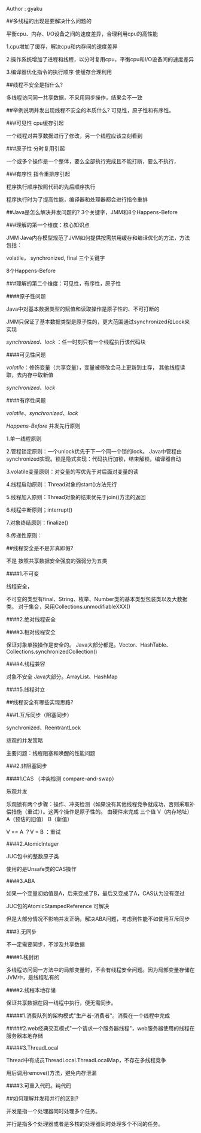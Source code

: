 Author : gyaku

##多线程的出现是要解决什么问题的

平衡cpu、内存、I/O设备之间的速度差异，合理利用cpu的高性能

1.cpu增加了缓存，解决cpu和内存间的速度差异

2.操作系统增加了进程和线程，以分时复用cpu，平衡cpu和I/O设备间的速度差异

3.编译器优化指令的执行顺序 使缓存合理利用 

##线程不安全是指什么? 

多线程访问同一共享数据，不采用同步操作，结果会不一致

##举例说明并发出现线程不安全的本质什么? 可见性，原子性和有序性。

###可见性 cpu缓存引起

一个线程对共享数据进行了修改，另一个线程应该立刻看到


###原子性 分时复用引起

一个或多个操作是一个整体，要么全部执行完成且不能打断，要么不执行， 

###有序性 指令重排序引起

程序执行顺序按照代码的先后顺序执行 

程序执行时为了提高性能，编译器和处理器都会进行指令重排


##Java是怎么解决并发问题的? 3个关键字，JMM和8个Happens-Before

###理解的第一个维度：核心知识点

JMM Java内存模型规范了JVM如何提供按需禁用缓存和编译优化的方法，方法包括：

volatile， synchronized, final 三个关键字

8个Happens-Before

###理解的第二个维度：可见性，有序性，原子性

####原子性问题

Java中对基本数据类型的赋值和读取操作是原子性的、不可打断的

JMM只保证了基本数据类型是原子性的，更大范围通过synchronized和Lock来实现

_synchronized_、_lock_ ：任一时刻只有一个线程执行该代码块  


####可见性问题

_volatile_：修饰变量（共享变量），变量被修改会马上更新到主存，
          其他线程读取，去内存中取新值
          
_synchronized_、_lock_

####有序性问题

_volatile_、_synchronized_、_lock_

_Happens-Before_ 并发先行原则

1.单一线程原则

2.管程锁定原则：一个unlock优先于下一个同一个锁的lock。
Java中管程由synchronized实现。锁是隐式实现：代码执行加锁，结束解锁，编译器自动
  
3.volatile变量原则：对变量的写优先于对后面对变量的读

4.线程启动原则：Thread对象的start()方法先行

5.线程加入原则：Thread对象的结束优先于join()方法的返回

6.线程中断原则；interrupt()

7.对象终结原则：finalize()

8.传递性原则：      

##线程安全是不是非真即假? 

不是 按照共享数据安全强度的强弱分为五类

####1.不可变

线程安全，

不可变的类型有final、String、枚举、Number类的基本类型包装类以及大数据类。
对于集合，采用Collections.unmodifiableXXX()

####2.绝对线程安全

####3.相对线程安全

保证对象单独操作是安全的。
Java大部分都是。Vector、HashTable、Collections.synchronizedCollection()

####4.线程兼容

对象不安全
Java大部分。ArrayList、HashMap

####5.线程对立


##线程安全有哪些实现思路?

###1.互斥同步（阻塞同步）

synchronized、ReentrantLock

悲观的并发策略

主要问题：线程阻塞和唤醒的性能问题

###2.非阻塞同步

####1.CAS （冲突检测 compare-and-swap）

乐观并发

乐观锁有两个步骤：操作、冲突检测（如果没有其他线程竞争就成功，否则采取补偿措施（重试））。这两个操作是原子性的。
由硬件来完成 三个值 V（内存地址） A（预估的旧值） B（新值）

V == A ？V = B ：重试

####2.AtomicInteger

JUC包中的整数原子类

使用的是Unsafe类的CAS操作

####3.ABA

如果一个变量初始值是A，后来变成了B，最后又变成了A，CAS认为没有变过

JUC包的AtomicStampedReference 可解决

但是大部分情况不影响并发正确，解决ABA问题，考虑到性能不如使用互斥同步

###3.无同步

不一定需要同步，不涉及共享数据

####1.栈封闭

多线程访问同一方法中的局部变量时，不会有线程安全问题。因为局部变量存储在JVM中，是线程私有的

####2.线程本地存储

保证共享数据在同一线程中执行，便无需同步。

#####1.消费队列的架构模式"生产者-消费者"。消费在一个线程中完成

#####2.web经典交互模式"一个请求一个服务器线程"，web服务器使用的线程在服务器本地存储

#####3.ThreadLocal

Thread中有成员ThreadLocal.ThreadLocalMap，不存在多线程竞争

用后调用remove()方法，避免内存泄漏

####3.可重入代码。纯代码

##如何理解并发和并行的区别?

并发是指一个处理器同时处理多个任务。

并行是指多个处理器或者是多核的处理器同时处理多个不同的任务。
